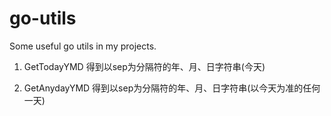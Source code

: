 # go-utils
Some useful go utils in my projects.

1. GetTodayYMD 得到以sep为分隔符的年、月、日字符串(今天)

2. GetAnydayYMD 得到以sep为分隔符的年、月、日字符串(以今天为准的任何一天)
